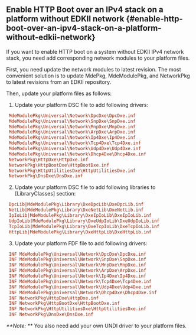 ## Enable HTTP Boot over an IPv4 stack on a platform without EDKII network {#enable-http-boot-over-an-ipv4-stack-on-a-platform-without-edkii-network}

If you want to enable HTTP boot on a system without EDKII IPv4 network stack, you need add corresponding network modules to your platform files.

First, you need update the network modules to latest revision. The most convenient solution is to update MdePkg, MdeModulePkg, and NetworkPkg to latest revisions from an EDKII repository.

Then, update your platform files as follows:

1.  Update your platform DSC file to add following drivers:
```ini
 MdeModulePkg\Universal\Network\DpcDxe\DpcDxe.inf
 MdeModulePkg\Universal\Network\SnpDxe\SnpDxe.inf
 MdeModulePkg\Universal\Network\MnpDxe\MnpDxe.inf
 MdeModulePkg\Universal\Network\ArpDxe\ArpDxe.inf
 MdeModulePkg\Universal\Network\Ip4Dxe\Ip4Dxe.inf
 MdeModulePkg\Universal\Network\Tcp4Dxe\Tcp4Dxe.inf
 MdeModulePkg\Universal\Network\Udp4Dxe\Udp4Dxe.inf
 MdeModulePkg\Universal\Network\Dhcp4Dxe\Dhcp4Dxe.inf
 NetworkPkg\HttpDxe\HttpDxe.inf
 NetworkPkg\HttpBootDxe\HttpBootDxe.inf
 NetworkPkg\HttpUtilitiesDxe\HttpUtilitiesDxe.inf
 NetworkPkg\DnsDxe\DnsDxe.inf
```
2.  Update your platform DSC file to add following libraries to   [LibraryClasses] section:
```ini
 DpcLib|MdeModulePkg\Library\DxeDpcLib\DxeDpcLib.inf
 NetLib|MdeModulePkg\Library\DxeNetLib\DxeNetLib.inf
 IpIoLib|MdeModulePkg\Library\DxeIpIoLib\DxeIpIoLib.inf
 UdpIoLib|MdeModulePkg\Library\DxeUdpIoLib\DxeUdpIoLib.inf
 TcpIoLib|MdeModulePkg\Library\DxeTcpIoLib\DxeTcpIoLib.inf
 HttpLib|MdeModulePkg\Library\DxeHttpLib\DxeHttpLib.inf
```

3. Update your platform FDF file to add following drivers:
```ini
 INF MdeModulePkg\Universal\Network\DpcDxe\DpcDxe.inf
 INF MdeModulePkg\Universal\Network\SnpDxe\SnpDxe.inf
 INF MdeModulePkg\Universal\Network\MnpDxe\MnpDxe.inf
 INF MdeModulePkg\Universal\Network\ArpDxe\ArpDxe.inf
 INF MdeModulePkg\Universal\Network\Ip4Dxe\Ip4Dxe.inf
 INF MdeModulePkg\Universal\Network\Tcp4Dxe\Tcp4Dxe.inf
 INF MdeModulePkg\Universal\Network\Udp4Dxe\Udp4Dxe.inf
 INF MdeModulePkg\Universal\Network\Dhcp4Dxe\Dhcp4Dxe.inf
 INF NetworkPkg\HttpDxe\HttpDxe.inf
 INF NetworkPkg\HttpBootDxe\HttpBootDxe.inf
 INF NetworkPkg\HttpUtilitiesDxe\HttpUtilitiesDxe.inf
 INF NetworkPkg\DnsDxe\DnsDxe.inf
```

_**Note: **_ You also need add your own UNDI driver to your platform files.